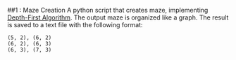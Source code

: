 ##1 : Maze Creation
A python script that creates maze, implementing [Depth-First Algorithm](https://en.wikipedia.org/wiki/Depth-first_search). The output maze is organized like a graph. The result is saved to a text file with the following format:  
```
(5, 2), (6, 2)
(6, 2), (6, 3)
(6, 3), (7, 3)
```